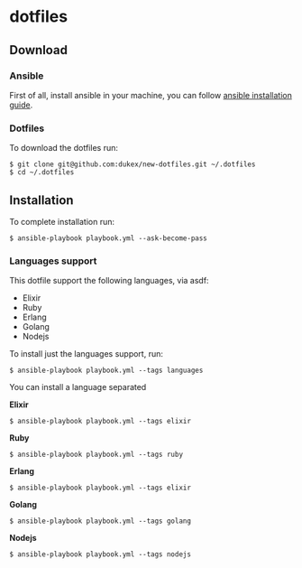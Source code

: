 # dotfiles

## Download 

### Ansible 

First of all, install ansible in your machine, you can follow [ansible installation guide](https://docs.ansible.com/ansible/latest/installation_guide/intro_installation.html).

### Dotfiles 

To download the dotfiles run:

```
$ git clone git@github.com:dukex/new-dotfiles.git ~/.dotfiles
$ cd ~/.dotfiles
```

## Installation

To complete installation run:

```
$ ansible-playbook playbook.yml --ask-become-pass
```

### Languages support

This dotfile support the following languages, via asdf:

- Elixir
- Ruby 
- Erlang
- Golang
- Nodejs

To install just the languages support, run:

```
$ ansible-playbook playbook.yml --tags languages
```

You can install a language separated


**Elixir**
```
$ ansible-playbook playbook.yml --tags elixir
```

**Ruby**
```
$ ansible-playbook playbook.yml --tags ruby
```

**Erlang**
```
$ ansible-playbook playbook.yml --tags elixir
```

**Golang**
```
$ ansible-playbook playbook.yml --tags golang
```

**Nodejs**
```
$ ansible-playbook playbook.yml --tags nodejs
```


